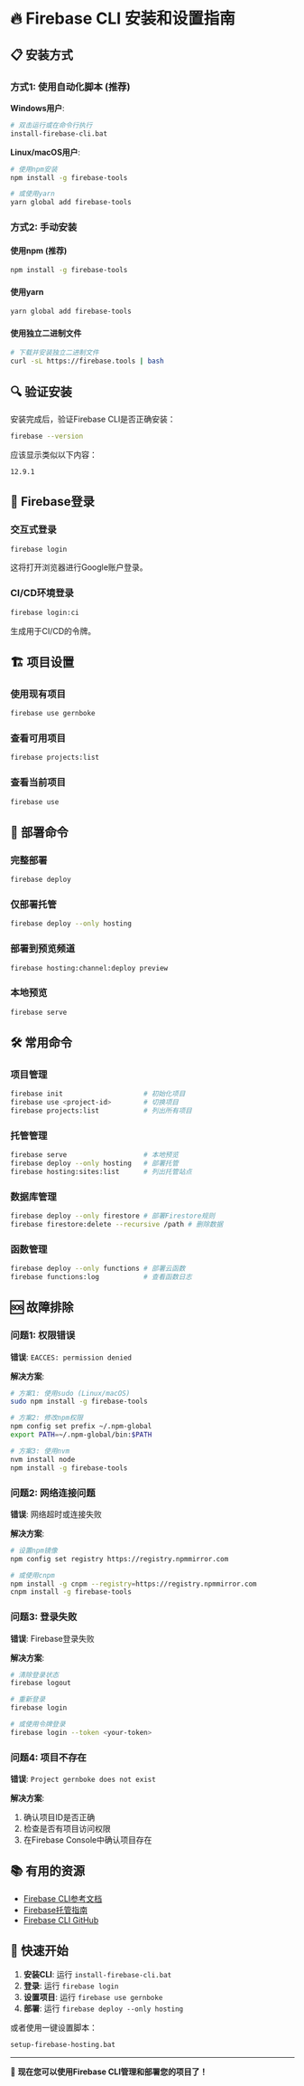 # 🔥 Firebase CLI 安装和设置指南

## 📋 安装方式

### 方式1: 使用自动化脚本 (推荐)

**Windows用户**:
```bash
# 双击运行或在命令行执行
install-firebase-cli.bat
```

**Linux/macOS用户**:
```bash
# 使用npm安装
npm install -g firebase-tools

# 或使用yarn
yarn global add firebase-tools
```

### 方式2: 手动安装

#### 使用npm (推荐)
```bash
npm install -g firebase-tools
```

#### 使用yarn
```bash
yarn global add firebase-tools
```

#### 使用独立二进制文件
```bash
# 下载并安装独立二进制文件
curl -sL https://firebase.tools | bash
```

## 🔍 验证安装

安装完成后，验证Firebase CLI是否正确安装：

```bash
firebase --version
```

应该显示类似以下内容：
```
12.9.1
```

## 🔐 Firebase登录

### 交互式登录
```bash
firebase login
```
这将打开浏览器进行Google账户登录。

### CI/CD环境登录
```bash
firebase login:ci
```
生成用于CI/CD的令牌。

## 🏗️ 项目设置

### 使用现有项目
```bash
firebase use gernboke
```

### 查看可用项目
```bash
firebase projects:list
```

### 查看当前项目
```bash
firebase use
```

## 🚀 部署命令

### 完整部署
```bash
firebase deploy
```

### 仅部署托管
```bash
firebase deploy --only hosting
```

### 部署到预览频道
```bash
firebase hosting:channel:deploy preview
```

### 本地预览
```bash
firebase serve
```

## 🛠️ 常用命令

### 项目管理
```bash
firebase init                    # 初始化项目
firebase use <project-id>        # 切换项目
firebase projects:list           # 列出所有项目
```

### 托管管理
```bash
firebase serve                   # 本地预览
firebase deploy --only hosting   # 部署托管
firebase hosting:sites:list      # 列出托管站点
```

### 数据库管理
```bash
firebase deploy --only firestore # 部署Firestore规则
firebase firestore:delete --recursive /path # 删除数据
```

### 函数管理
```bash
firebase deploy --only functions # 部署云函数
firebase functions:log           # 查看函数日志
```

## 🆘 故障排除

### 问题1: 权限错误
**错误**: `EACCES: permission denied`

**解决方案**:
```bash
# 方案1: 使用sudo (Linux/macOS)
sudo npm install -g firebase-tools

# 方案2: 修改npm权限
npm config set prefix ~/.npm-global
export PATH=~/.npm-global/bin:$PATH

# 方案3: 使用nvm
nvm install node
npm install -g firebase-tools
```

### 问题2: 网络连接问题
**错误**: 网络超时或连接失败

**解决方案**:
```bash
# 设置npm镜像
npm config set registry https://registry.npmmirror.com

# 或使用cnpm
npm install -g cnpm --registry=https://registry.npmmirror.com
cnpm install -g firebase-tools
```

### 问题3: 登录失败
**错误**: Firebase登录失败

**解决方案**:
```bash
# 清除登录状态
firebase logout

# 重新登录
firebase login

# 或使用令牌登录
firebase login --token <your-token>
```

### 问题4: 项目不存在
**错误**: `Project gernboke does not exist`

**解决方案**:
1. 确认项目ID是否正确
2. 检查是否有项目访问权限
3. 在Firebase Console中确认项目存在

## 📚 有用的资源

- [Firebase CLI参考文档](https://firebase.google.com/docs/cli)
- [Firebase托管指南](https://firebase.google.com/docs/hosting)
- [Firebase CLI GitHub](https://github.com/firebase/firebase-tools)

## 🎯 快速开始

1. **安装CLI**: 运行 `install-firebase-cli.bat`
2. **登录**: 运行 `firebase login`
3. **设置项目**: 运行 `firebase use gernboke`
4. **部署**: 运行 `firebase deploy --only hosting`

或者使用一键设置脚本：
```bash
setup-firebase-hosting.bat
```

---

🎉 **现在您可以使用Firebase CLI管理和部署您的项目了！**
